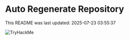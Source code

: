 # Auto Regenerate Repository

This README was last updated: 2025-07-23 03:55:37

 ![TryHackMe](https://tryhackme.com/badge/533634)